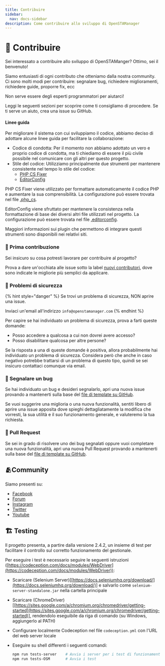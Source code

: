 ```yaml
---
title: Contribuire
sidebar:
  nav: docs-sidebar
description: Come contribuire allo sviluppo di OpenSTAManager
---
```


# 📒 Contribuire

Sei interessato a contribuire allo sviluppo di OpenSTAManger? Ottimo, sei il benvenuto!

Siamo entusiasti di ogni contributo che otteniamo dalla nostra community. Ci sono molti modi per contribuire: segnalare bug, richiedere miglioramenti, richiedere guide, proporre fix, ecc

Non serve essere degli esperti programmatori per aiutarci!

Leggi le seguenti sezioni per scoprire come ti consigliamo di procedere. Se ti serve un aiuto, crea una issue su GitHub.

#### Linee guida

Per migliorare il sistema con cui sviluppiamo il codice, abbiamo deciso di adottare alcune linee guida per facilitare la collaborazione:

* Codice di condotta: Per il momento non abbiamo adottato un vero e proprio codice di condotta, ma ti chiediamo di essere il più civile possibile nel comunicare con gli altri per questo progetto.
* Stile del codice: Utilizziamo principalmente due strumenti per mantenere consistente nel tempo lo stile del codice:
  * [PHP CS Fixer](https://github.com/FriendsOfPHP/PHP-CS-Fixer)
  * [EditorConfig](http://editorconfig.org)

PHP CS Fixer viene utilizzato per formattare automaticamente il codice PHP e aumentare la sua comprensibilità. La configurazione può essere trovata nel file [.php\_cs](https://github.com/devcode-it/openstamanager/blob/master/.php\_cs).

EditorConfig viene sfruttato per mantenere la consistenza nella formattazione di base dei diversi altri file utilizzati nel progetto. La configurazione può essere trovata nel file [.editorconfig](https://github.com/devcode-it/openstamanager/blob/master/.editorconfig).

Maggiori informazioni sui plugin che permettono di integrare questi strumenti sono disponibili nei relativi siti.

### 🔖 Prima contribuzione

Sei insicuro su cosa potresti lavorare per contribuire al progetto?

Prova a dare un'occhiata alle issue sotto la label [nuovi contributori](https://github.com/devcode-it/openstamanager/labels/nuovi%20contributori), dove sono indicate le migliorie più semplici da applicare.

### 🔖 Problemi di sicurezza

{% hint style="danger" %}
Se trovi un problema di sicurezza, NON aprire una issue.

Inviaci un'email all'indirizzo `info@openstamanager.com`
{% endhint %}

Per capire se hai individuato un problema di sicurezza, prova a farti queste domande:

* Posso accedere a qualcosa a cui non dovrei avere accesso?
* Posso disabilitare qualcosa per altre persone?

Se la risposta a una di queste domande è positiva, allora probabilmente hai individuato un problema di sicurezza. Considera però che anche in caso negativo potrebbe trattarsi di un problema di questo tipo, quindi se sei insicuro contattaci comunque via email.

### 🔖 Segnalare un bug

Se hai individuato un bug e desideri segnalarlo, apri una nuova issue provando a mantenerti sulla base del [file di template su GitHub](https://github.com/devcode-it/openstamanager/blob/master/.github/ISSUE\_TEMPLATE.md).

Se vuoi suggerire una miglioria o una nuova funzionalità, sentiti libero di aprire una issue apposita dove spieghi dettagliatamente la modifica che vorresti, la sua utilità e il suo funzionamento generale, e valuteremo la tua richiesta.

### 🔖 Pull Request

Se sei in grado di risolvere uno dei bug segnalati oppure vuoi completare una nuova funzionalità, apri una nuova Pull Request provando a mantenerti sulla base del [file di template su GitHub](https://github.com/devcode-it/openstamanager/blob/master/.github/PULL\_REQUEST\_TEMPLATE.md).

## 🫂Community

Siamo presenti su:

* [Facebook](https://www.facebook.com/openstamanager)
* [Forum](https://forum.openstamanager.com/)
* [Instagram](https://www.instagram.com/openstamanager)
* [Twitter](https://www.twitter.com/openstamanager)
* [Youtube](https://www.youtube.com/channel/UCoToaK4dhDXmcQXi1AnqQ4Q)

## 🏗️ Testing

Il progetto presenta, a partire dalla versione 2.4.2, un insieme di test per facilitare il controllo sul corretto funzionamento del gestionale.

Per eseguire i test è necessario seguire le seguenti istruzioni ([https://codeception.com/docs/modules/WebDriver](https://codeception.com/docs/modules/WebDriver)):

* Scaricare (Selenium Server)\[[https://docs.seleniumhq.org/download/](https://docs.seleniumhq.org/download/)] e salvarlo come `selenium-server-standalone.jar` nella cartella principale
* Scaricare (ChromeDriver)\[[https://sites.google.com/a/chromium.org/chromedriver/getting-started](https://sites.google.com/a/chromium.org/chromedriver/getting-started)], rendendolo eseguibile da riga di comando (su Windows, aggiungerlo al PATH)
* Configurare localmente Codeception nel file `codeception.yml` con l'URL del web server locale
*   Eseguire su shell differenti i seguenti comandi:

    ```bash
    npm run tests-server    # Avvia i server per i test di funzionamento grafico
    npm run tests-OSM       # Avvia i test
    ```
